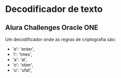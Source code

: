 <h1>Decodificador de texto</h1>
<h2> Alura Challenges Oracle ONE</h2>
<p>Um decodificador onde as regras de criptografia são:</p>
<ul><li>'e': 'enter',</li>
   <li> 'i': 'imes',</li>
    <li>'a': 'ai',</li>
   <li> 'o': 'ober',</li>
    <li>'u': 'ufat',</li></ul>
    
